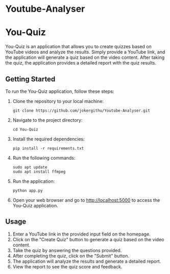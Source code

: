 # Youtube-Analyser

# You-Quiz

You-Quiz is an application that allows you to create quizzes based on YouTube videos and analyze the results. Simply provide a YouTube link, and the application will generate a quiz based on the video content. After taking the quiz, the application provides a detailed report with the quiz results.

## Getting Started

To run the You-Quiz application, follow these steps:

1. Clone the repository to your local machine:

   ```
   git clone https://github.com/jokergithu/Youtube-Analyser.git
   ```

2. Navigate to the project directory:

   ```
   cd You-Quiz
   ```

3. Install the required dependencies:

   ```
   pip install -r requirements.txt
   ```
4. Run the following commands:

   ```
   sudo apt update
   sudo apt install ffmpeg
   ```

5. Run the application:

   ```
   python app.py
   ```

6. Open your web browser and go to [http://localhost:5000](http://localhost:5000) to access the You-Quiz application.

## Usage

1. Enter a YouTube link in the provided input field on the homepage.
2. Click on the "Create Quiz" button to generate a quiz based on the video content.
3. Take the quiz by answering the questions provided.
4. After completing the quiz, click on the "Submit" button.
5. The application will analyze the results and generate a detailed report.
6. View the report to see the quiz score and feedback.
